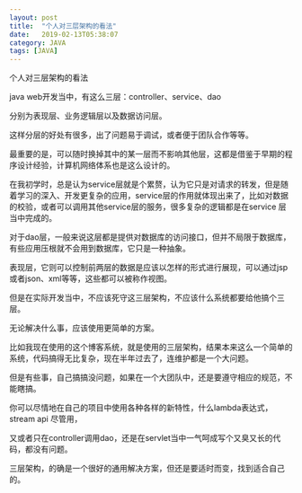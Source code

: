 ```yaml
---
layout: post
title:  "个人对三层架构的看法"
date:   2019-02-13T05:38:07
category: JAVA
tags: [JAVA]
---
```


个人对三层架构的看法

<p>java web开发当中，有这么三层：controller、service、dao</p><p>分别为表现层、业务逻辑层以及数据访问层。</p><p>这样分层的好处有很多，出了问题易于调试，或者便于团队合作等等。</p><p>最重要的是，可以随时换掉其中的某一层而不影响其他层，这都是借鉴于早期的程序设计经验，计算机网络体系也是这么设计的。</p><p>在我初学时，总是认为service层就是个累赘，认为它只是对请求的转发，但是随着学习的深入、开发更复杂的应用，service层的作用就体现出来了，比如对数据的校验，或者可以调用其他service层的服务，很多复杂的逻辑都是在service 层当中完成的。</p><p>对于dao层，一般来说这层都是提供对数据库的访问接口，但并不局限于数据库，有些应用压根就不会用到数据库，它只是一种抽象。</p><p>表现层，它则可以控制前两层的数据是应该以怎样的形式进行展现，可以通过jsp或者json、xml等等，这些都可以被称作视图。</p><p>但是在实际开发当中，不应该死守这三层架构，不应该什么系统都要给他搞个三层。</p><p>无论解决什么事，应该使用更简单的方案。</p><p>比如我现在使用的这个博客系统，就是使用的三层架构，结果本来这么一个简单的系统，代码搞得无比复杂，现在半年过去了，连维护都是一个大问题。</p><p>但是有些事，自己搞搞没问题，如果在一个大团队中，还是要遵守相应的规范，不能瞎搞。</p><p>你可以尽情地在自己的项目中使用各种各样的新特性，什么lambda表达式，stream api 尽管用，</p><p>又或者只在controller调用dao，还是在servlet当中一气呵成写个又臭又长的代码，都没有问题。</p><p>三层架构，的确是一个很好的通用解决方案，但还是要适时而变，找到适合自己的。</p><style>
<!--
 /* Font Definitions */
 @font-face
	{font-family:Helvetica;
	panose-1:2 11 6 4 2 2 2 2 2 4;
	mso-font-charset:0;
	mso-generic-font-family:swiss;
	mso-font-pitch:variable;
	mso-font-signature:-536858881 -1073711013 9 0 511 0;}
@font-face
	{font-family:"Cambria Math";
	panose-1:2 4 5 3 5 4 6 3 2 4;
	mso-font-charset:0;
	mso-generic-font-family:roman;
	mso-font-pitch:variable;
	mso-font-signature:3 0 0 0 1 0;}
@font-face
	{font-family:等线;
	panose-1:2 1 6 0 3 1 1 1 1 1;
	mso-font-alt:DengXian;
	mso-font-charset:134;
	mso-generic-font-family:auto;
	mso-font-pitch:variable;
	mso-font-signature:-1610612033 953122042 22 0 262159 0;}
@font-face
	{font-family:"\@等线";
	panose-1:2 1 6 0 3 1 1 1 1 1;
	mso-font-charset:134;
	mso-generic-font-family:auto;
	mso-font-pitch:variable;
	mso-font-signature:-1610612033 953122042 22 0 262159 0;}
 /* Style Definitions */
 p.MsoNormal, li.MsoNormal, div.MsoNormal
	{mso-style-unhide:no;
	mso-style-qformat:yes;
	mso-style-parent:"";
	margin:0cm;
	margin-bottom:.0001pt;
	text-align:justify;
	text-justify:inter-ideograph;
	mso-pagination:none;
	font-size:10.5pt;
	mso-bidi-font-size:11.0pt;
	font-family:等线;
	mso-ascii-font-family:等线;
	mso-ascii-theme-font:minor-latin;
	mso-fareast-font-family:等线;
	mso-fareast-theme-font:minor-fareast;
	mso-hansi-font-family:等线;
	mso-hansi-theme-font:minor-latin;
	mso-bidi-font-family:"Times New Roman";
	mso-bidi-theme-font:minor-bidi;
	mso-font-kerning:1.0pt;}
.MsoChpDefault
	{mso-style-type:export-only;
	mso-default-props:yes;
	font-family:等线;
	mso-bidi-font-family:"Times New Roman";
	mso-bidi-theme-font:minor-bidi;}
 /* Page Definitions */
 @page
	{mso-page-border-surround-header:no;
	mso-page-border-surround-footer:no;}
@page WordSection1
	{size:612.0pt 792.0pt;
	margin:72.0pt 90.0pt 72.0pt 90.0pt;
	mso-header-margin:36.0pt;
	mso-footer-margin:36.0pt;
	mso-paper-source:0;}
div.WordSection1
	{page:WordSection1;}
-->
</style>